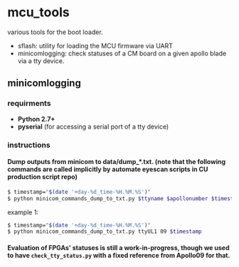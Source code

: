 # mcu_tools
various tools for the boot loader.

* sflash: utility for loading the MCU firmware via UART
* minicomlogging: check statuses of a CM board on a given apollo blade via a tty device. 

## minicomlogging 
### requirments 
- **Python 2.7+**
- **pyserial** (for accessing a serial port of a tty device)

### instructions
#### Dump outputs from minicom to data/dump_*.txt. (note that the following commands are called implicitly by automate eyescan scripts in CU production script repo)  

``` sh
$ timestamp="$(date '+day-%d_time-%H.%M.%S')" 
$ python minicom_commands_dump_to_txt.py $ttyname $apollonumber $timestamp
```

example 1:
``` sh
$ timestamp="$(date '+day-%d_time-%H.%M.%S')" 
$ python minicom_commands_dump_to_txt.py ttyUL1 09 $timestamp
```
#### Evaluation of FPGAs' statuses is still a work-in-progress, though we used to have `check_tty_status.py` with a fixed reference from Apollo09 for that.  

